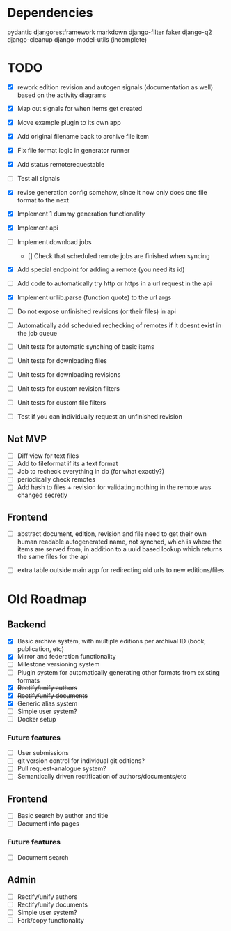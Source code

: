 # Dependencies
pydantic
djangorestframework
markdown
django-filter
faker
django-q2
django-cleanup
django-model-utils
(incomplete)

# TODO
- [x] rework edition revision and autogen signals (documentation as well) based on the activity diagrams
- [x] Map out signals for when items get created
- [x] Move example plugin to its own app
- [x] Add original filename back to archive file item
- [x] Fix file format logic in generator runner
- [x] Add status remoterequestable
- [ ] Test all signals
- [x] revise generation config somehow, since it now only does one file format to the next
- [x] Implement 1 dummy generation functionality
- [x] Implement api
- [ ] Implement download jobs
  - [] Check that scheduled remote jobs are finished when syncing
- [x] Add special endpoint for adding a remote (you need its id)
- [ ] Add code to automatically try http or https in a url request in the api
- [x] Implement urllib.parse (function quote) to the url args
- [ ] Do not expose unfinished revisions (or their files) in api
- [ ] Automatically add scheduled rechecking of remotes if it doesnt exist in the job queue
- [ ] Unit tests for automatic synching of basic items
- [ ] Unit tests for downloading files
- [ ] Unit tests for downloading revisions
- [ ] Unit tests for custom revision filters
- [ ] Unit tests for custom file filters
- [ ] Test if you can individually request an unfinished revision


## Not MVP
- [ ] Diff view for text files
- [ ] Add to fileformat if its a text format
- [ ] Job to recheck everything in db (for what exactly?)
- [ ] periodically check remotes
- [ ] Add hash to files + revision for validating nothing in the remote was changed secretly

## Frontend
- [ ] abstract document, edition, revision and file need to get their own human readable autogenerated name, not synched, which is where the items are served from, in addition to a uuid based lookup which returns the same files for the api
- [ ] extra table outside main app for redirecting old urls to new editions/files


# Old Roadmap

## Backend
- [x] Basic archive system, with multiple editions per archival ID (book, publication, etc)
- [x] Mirror and federation functionality
- [ ] Milestone versioning system
- [ ] Plugin system for automatically generating other formats from existing formats
- [x] ~~Rectify/unify authors~~
- [x] ~~Rectify/unify documents~~
- [x] Generic alias system
- [ ] Simple user system?
- [ ] Docker setup

### Future features
- [ ] User submissions
- [ ] git version control for individual git editions?
- [ ] Pull request-analogue system?
- [ ] Semantically driven rectification of authors/documents/etc

## Frontend

- [ ] Basic search by author and title
- [ ] Document info pages

### Future features
- [ ] Document search

## Admin
- [ ] Rectify/unify authors
- [ ] Rectify/unify documents
- [ ] Simple user system?
- [ ] Fork/copy functionality